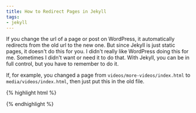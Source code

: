 ```yaml
---
title: How to Redirect Pages in Jekyll
tags:
- jekyll
---
```


If you change the url of a page or post on WordPress, it automatically redirects from the old url to the new one. But since Jekyll is just static pages, it doesn't do this for you. I didn't really like WordPress doing this for me. Sometimes I didn't want or need it to do that. With Jekyll, you can be in full control, but you have to remember to do it.

If, for example, you changed a page from `videos/more-videos/index.html` to `media/videos/index.html`, then just put this in the old file.

{% highlight html %}
<html>
    <head>
	<meta http-equiv="refresh" content="0; url=http://www.lifestonechurch.net/media/videos/">
	<link rel="canonical" href="http://www.lifestonechurch.net/media/videos/" />
    </head>
</html>
{% endhighlight %}

